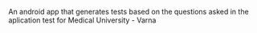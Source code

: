 An android app that generates tests based on the questions asked in the aplication test for Medical University - Varna
